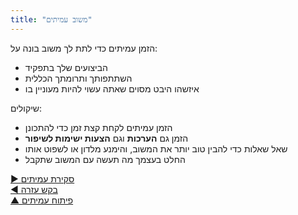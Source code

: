 ```yaml
---
title: "משוב עמיתים"
---
```



הזמן עמיתים כדי לתת לך משוב בונה על:

- הביצועים שלך בתפקיד
- השתתפותך ותרומתך הכללית
- איזשהו היבט מסוים שאתה עשוי להיות מעוניין בו

שיקולים:

- הזמן עמיתים לקחת קצת זמן כדי להתכונן
- הזמן גם **הערכות** וגם **הצעות ישימות לשיפור**
- שאל שאלות כדי להבין טוב יותר את המשוב, והימנע מלדון או לשפוט אותו
- החלט בעצמך מה תעשה עם המשוב שתקבל

[&#9654; סקירת עמיתים](peer-review.html)<br/>[&#9664; בקש עזרה](ask-for-help.html)<br/>[&#9650; פיתוח עמיתים](peer-development.html)

